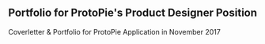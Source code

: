 ## Portfolio for ProtoPie's Product Designer Position 
Coverletter &amp; Portfolio for ProtoPie Application in November 2017
